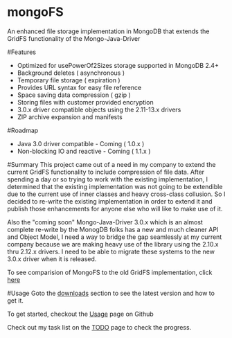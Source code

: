 mongoFS
===========

An enhanced file storage implementation in MongoDB that extends the GridFS functionality of the Mongo-Java-Driver

#Features
* Optimized for usePowerOf2Sizes storage supported in MongoDB 2.4+
* Background deletes ( asynchronous )     
* Temporary file storage ( expiration )       
* Provides URL syntax for easy file reference     
* Space saving data compression ( gzip )      
* Storing files with customer provided encryption      
* 3.0.x driver compatible objects using the 2.11-13.x drivers 
* ZIP archive expansion and manifests     

#Roadmap 
* Java 3.0 driver compatible - Coming ( 1.0.x )
* Non-blocking IO and reactive - Coming ( 1.1.x )

#Summary
This project came out of a need in my company to extend the current GridFS functionality to include compression of file data. After spending a day or so trying to work with the existing implementation, I determined that the existing implementation was not going to be extendible due to the current use of inner classes and heavy cross-class collusion. So I decided to re-write the existing implementation in order to extend it and publish those enhancements for anyone else who will like to make use of it.

Also the "coming soon" Mongo-Java-Driver 3.0.x which is an almost complete re-write by the MonogDB folks has a new and much cleaner API and Object Model, I need a way to bridge the gap seamlessly at my current company because we are making heavy use of the library using the 2.10.x thru 2.12.x drivers. I need to be able to migrate these systems to the new 3.0.x driver when it is released.

To see comparision of MongoFS to the old GridFS implementation, click [here](http://dbuschman7.github.io/mongoFS/#feature "Features") 

#Usage
Goto the [downloads](http://dbuschman7.github.io/mongoFS/#download "Download")  section to see the latest version and how to get it.

To get started, checkout the [Usage](https://github.com/dbuschman7/mongoFS/blob/master/usage.md "Usage")  page on Github

Check out my task list on the [TODO](https://github.com/dbuschman7/mongoFS/blob/master/TODO.md " TODO") page to check the progress.

